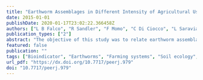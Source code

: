 ```yaml
---
title: "Earthworm Assemblages in Different Intensity of Agricultural Uses and Their Relation to Edaphic Variables"
date: 2015-01-01
publishDate: 2020-01-17T23:02:22.366458Z
authors: ["L B Falco", "R Sandler", "F Momo", "C Di Ciocco", "L Saravia", "C Coviella"]
publication_types: ["2"]
abstract: "The objective of this study was to relate earthworm assemblage structure with three different soil use intensities, and to indentify the physical, chemical, and microbiological soil variables that are associated to the observed differences. Three soil uses were evaluated: 1-Fifty year old naturalized grasslands, low use intensity; 2-Recent agricultural fields, intermediate use intensity, and 3-Fifty year old intensive agricultural fields, high use intensity. Three different sites for each soil use were evaluated from winter 2008 through summer 2011. Nine earthworm species were identified across all sampling sites. The sites shared five species: the native Microscolex dubius, and the introduced Aporrectodea caliginosa, A. rosea, Octalasion cyaneum, and O. lacteum, but they differed in relative abundance by soil use. The results show that the earthworm community structure is linked to and modulated by soil properties. Both species abundance and diversity showed significant differences depending on soil use intensity. A principal component analysis showed that species composition is closely related to the environmental variability. The ratio of native to exotic species was significantly lower in the intensive agricultural system when compared to the other two, lower disturbance systems. Microscolex dubius abundance was related to naturalized grasslands along with soil Ca, pH, mechanical resistance, and microbial respiration. Aporrectodea caliginosa abundance was related to high K levels, low enzymatic activity, slightly low pH, low Ca, and appeared related to the highly disturbed environment. Eukerria stagnalis and Aporrectodea rosea, commonly found in the recent agricultural system, were related to high soil moisture condition, low pH, low Ca and low enzymatic activity. These results show that earthworm assemblages can be good indicators of soil use intensities. In particular, Microscolex dubius, Aporrectodea caliginosa, and Aporrectodea rosea, showed different temporal patterns and species associations, due to the changes in soil properties attributable to soil use intensity, defined as the amount and type of agricultural operations."
featured: false
publication: ""
tags: ["Bioindicator", "Earthworms", "Farming systems", "Soil ecology", "Soil use intensity"]
url_pdf: "https://dx.doi.org/10.7717/peerj.979"
doi: "10.7717/peerj.979"
---
```


